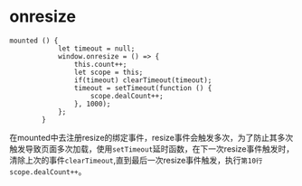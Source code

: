 # onresize
``` vue
mounted () {
        	let timeout = null;
        	window.onresize = () => {
				this.count++;
				let scope = this;
				if(timeout) clearTimeout(timeout);
				timeout = setTimeout(function () {
					scope.dealCount++;
				}, 1000);
			};
		}
```
在mounted中去注册resize的绑定事件，resize事件会触发多次，为了防止其多次触发导致页面多次加载，使用`setTimeout`延时函数，在下一次resize事件触发时，
清除上次的事件`clearTimeout`,直到最后一次resize事件触发，执行`第10行 scope.dealCount++`。
